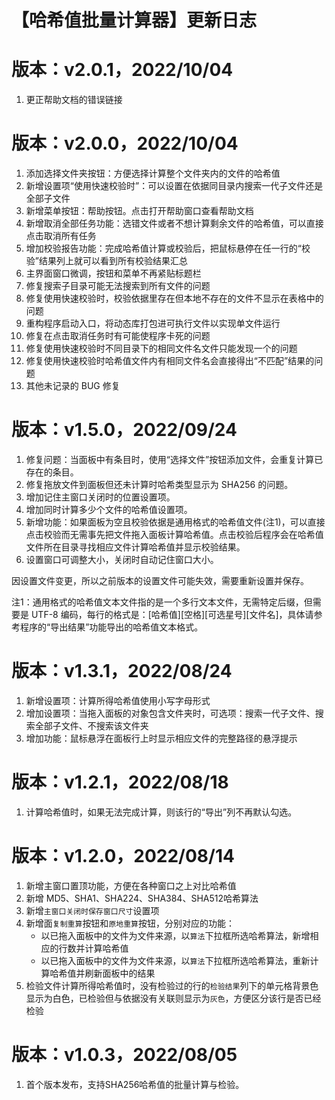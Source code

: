 # 【哈希值批量计算器】更新日志

# 版本：v2.0.1，2022/10/04
1. 更正帮助文档的错误链接


# 版本：v2.0.0，2022/10/04

1. 添加选择文件夹按钮：方便选择计算整个文件夹内的文件的哈希值
2. 新增设置项“使用快速校验时”：可以设置在依据同目录内搜索一代子文件还是全部子文件
3. 新增菜单按钮：帮助按钮。点击打开帮助窗口查看帮助文档
4. 新增取消全部任务功能：选错文件或者不想计算剩余文件的哈希值，可以直接点击取消所有任务
5. 增加校验报告功能：完成哈希值计算或校验后，把鼠标悬停在任一行的“校验”结果列上就可以看到所有校验结果汇总
6. 主界面窗口微调，按钮和菜单不再紧贴标题栏
7. 修复搜索子目录可能无法搜索到所有文件的问题
8. 修复使用快速校验时，校验依据里存在但本地不存在的文件不显示在表格中的问题
9. 重构程序启动入口，将动态库打包进可执行文件以实现单文件运行
10. 修复在点击取消任务时有可能使程序卡死的问题
11. 修复使用快速校验时不同目录下的相同文件名文件只能发现一个的问题
12. 修复使用快速校验时哈希值文件内有相同文件名会直接得出“不匹配”结果的问题
13. 其他未记录的 BUG 修复


# 版本：v1.5.0，2022/09/24
1. 修复问题：当面板中有条目时，使用“选择文件”按钮添加文件，会重复计算已存在的条目。
2. 修复拖放文件到面板但还未计算时哈希类型显示为 SHA256 的问题。
3. 增加记住主窗口关闭时的位置设置项。
4. 增加同时计算多少个文件的哈希值设置项。
5. 新增功能：如果面板为空且校验依据是通用格式的哈希值文件(注1)，可以直接点击校验而无需事先把文件拖入面板计算哈希值。点击校验后程序会在哈希值文件所在目录寻找相应文件计算哈希值并显示校验结果。
6. 设置窗口可调整大小，关闭时自动记住窗口大小。

因设置文件变更，所以之前版本的设置文件可能失效，需要重新设置并保存。

注1：通用格式的哈希值文本文件指的是一个多行文本文件，无需特定后缀，但需要是 UTF-8 编码，每行的格式是：[哈希值][空格][可选星号][文件名]，具体请参考程序的“导出结果”功能导出的哈希值文本格式。


# 版本：v1.3.1，2022/08/24
1. 新增设置项：计算所得哈希值使用小写字母形式
2. 增加设置项：当拖入面板的对象包含文件夹时，可选项：搜索一代子文件、搜索全部子文件、不搜索该文件夹
3. 增加功能：鼠标悬浮在面板行上时显示相应文件的完整路径的悬浮提示


# 版本：v1.2.1，2022/08/18
1. 计算哈希值时，如果无法完成计算，则该行的“导出”列不再默认勾选。


# 版本：v1.2.0，2022/08/14
1. 新增主窗口置顶功能，方便在各种窗口之上对比哈希值
2. 新增 MD5、SHA1、SHA224、SHA384、SHA512哈希算法
3. 新增`主窗口关闭时保存窗口尺寸`设置项
4. 新增面`复制重算`按钮和`原地重算`按钮，分别对应的功能：
    - 以已拖入面板中的文件为文件来源，以`算法`下拉框所选哈希算法，新增相应的行数并计算哈希值
    - 以已拖入面板中的文件为文件来源，以`算法`下拉框所选哈希算法，重新计算哈希值并刷新面板中的结果
5. 检验文件计算所得哈希值时，没有检验过的行的`检验结果`列下的单元格背景色显示为白色，已检验但与依据没有关联则显示为`灰色`，方便区分该行是否已经检验


# 版本：v1.0.3，2022/08/05
1. 首个版本发布，支持SHA256哈希值的批量计算与检验。

